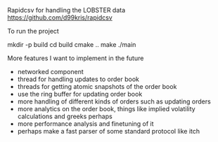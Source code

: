 Rapidcsv for handling the LOBSTER data
https://github.com/d99kris/rapidcsv

To run the project

mkdir -p build
cd build
cmake ..
make
./main


More features I want to implement in the future
  - networked component
  - thread for handling updates to order book
  - threads for getting atomic snapshots of the order book
  - use the ring buffer for updating order book
  - more handling of different kinds of orders such as updating orders
  - more analytics on the order book, things like implied volatility
    calculations and greeks perhaps
  - more performance analysis and finetuning of it
  - perhaps make a fast parser of some standard protocol like itch
